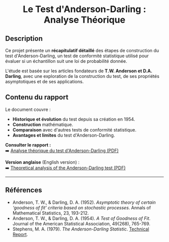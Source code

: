 <div align="center">
  <h1> Le Test d'Anderson-Darling : Analyse Théorique </h1>
</div> 

## Description  
Ce projet présente un **récapitulatif détaillé** des étapes de construction du test d'Anderson-Darling, un test de conformité statistique utilisé pour évaluer si un échantillon suit une loi de probabilité donnée.

L'étude est basée sur les articles fondateurs de **T.W. Anderson et D.A. Darling**, avec une exploration de la construction du test, de ses propriétés asymptotiques et de ses applications.

## Contenu du rapport  
Le document couvre :
- **Historique et évolution** du test depuis sa création en 1954.
- **Construction** mathématique. 
- **Comparaison** avec d'autres tests de conformité statistique. 
- **Avantages et limites** du test d'Anderson-Darling.

**Consulter le rapport :**   
➡️ [Analyse théorique du test d'Anderson-Darling (PDF)](./Etude_Anderson_Darling.pdf)

**Version anglaise** (English version) :  
➡️ [Theoretical analysis of the Anderson-Darling test (PDF)](./English_version/Study_Anderson_Darling.pdf)

---

## Références  
- Anderson, T. W., & Darling, D. A. (1952). *Asymptotic theory of certain ‘goodness of fit’ criteria based on stochastic processes*. Annals of Mathematical Statistics, 23, 193-212.  
- Anderson, T. W., & Darling, D. A. (1954). *A Test of Goodness of Fit*. Journal of the American Statistical Association, 49(268), 765-769.  
- Stephens, M. A. (1979). *The Anderson-Darling Statistic*. [Technical Report](https://apps.dtic.mil/sti/pdfs/ADA079807.pdf).  
